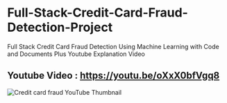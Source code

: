 # Full-Stack-Credit-Card-Fraud-Detection-Project
Full Stack Credit Card Fraud Detection Using Machine Learning with Code and Documents Plus Youtube Explanation Video

## Youtube Video : https://youtu.be/oXxX0bfVgq8

![Credit card fraud YouTube Thumbnail](https://github.com/Vatshayan/Full-Stack-Credit-Card-Fraud-Detection-Project/assets/28294942/206849c3-4a29-436a-8ed2-c54a56ce800e)
